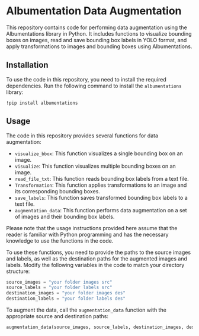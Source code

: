 # Albumentation Data Augmentation

This repository contains code for performing data augmentation using the Albumentations library in Python. It includes functions to visualize bounding boxes on images, read and save bounding box labels in YOLO format, and apply transformations to images and bounding boxes using Albumentations.

## Installation

To use the code in this repository, you need to install the required dependencies. Run the following command to install the `albumentations` library:

```shell
!pip install albumentations
```
## Usage

The code in this repository provides several functions for data augmentation:

- `visualize_bbox`: This function visualizes a single bounding box on an image.
- `visualize`: This function visualizes multiple bounding boxes on an image.
- `read_file_txt`: This function reads bounding box labels from a text file.
- `Transformation`: This function applies transformations to an image and its corresponding bounding boxes.
- `save_labels`: This function saves transformed bounding box labels to a text file.
- `augmentation_data`: This function performs data augmentation on a set of images and their bounding box labels.

Please note that the usage instructions provided here assume that the reader is familiar with Python programming and has the necessary knowledge to use the functions in the code.

To use these functions, you need to provide the paths to the source images and labels, as well as the destination paths for the augmented images and labels. Modify the following variables in the code to match your directory structure:

```python
source_images = "your folder images src"
source_labels = "your folder labels src"
destination_images = "your folder images des"
destination_labels = "your folder labels des"
```
To augment the data, call the `augmentation_data` function with the appropriate source and destination paths:
```python
augmentation_data(source_images, source_labels, destination_images, destination_labels)


